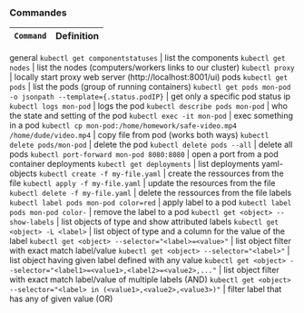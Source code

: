 
### Commandes

`Command` | Definition
--- | ---
general
`kubectl get componentstatuses` | list the components
`kubectl get nodes` | list the nodes (computers/workers links to our cluster)
`kubectl proxy` | locally start proxy web server (http://localhost:8001/ui)
pods
`kubectl get pods` | list the pods (group of running containers)
`kubectl get pods mon-pod -o jsonpath --template={.status.podIP}` | get only a specific pod status ip
`kubectl logs mon-pod` | logs the pod
`kubectl describe pods mon-pod` | who the state and setting of the pod 
`kubectl exec -it mon-pod` | exec something in a pod
`kubectl cp mon-pod:/home/homework/safe-video.mp4 /home/dude/video.mp4` | copy file from pod (works both ways)
`kubectl delete pods/mon-pod` | delete the pod
`kubectl delete pods --all` | delete all pods
`kubectl port-forward mon-pod 8080:8080` | open a port from a pod container
deployments
`kubectl get deployments` | list deployments
yaml-objects
`kubectl create -f my-file.yaml` | create the ressources from the file
`kubectl apply -f my-file.yaml` | update the resources from the file
`kubectl delete -f my-file.yaml` | delete the ressources from the file
labels
`kubectl label pods mon-pod color=red` | apply label to a pod
`kubectl label pods mon-pod color-` | remove the label to a pod
`kubectl get <object> --show-labels` | list objects of type and show attributed labels
`kubectl get <object> -L <label>` | list object of type and a column for the value of the label
`kubectl get <object> --selector="<label>=<value>"` | list object filter with exact match label/value
`kubectl get <object> --selector="<label>"` | list object having given label defined with any value
`kubectl get <object> --selector="<label1>=<value1>,<label2>=<value2>,..."` | list object filter with exact match label/value of multiple labels  (AND)
`kubectl get <object> --selector="<label> in (<value1>,<value2>,<value3>)"` | filter label that has any of given value (OR)
